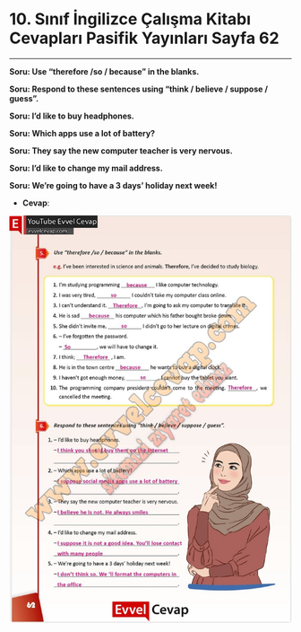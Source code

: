 # 10. Sınıf İngilizce Çalışma Kitabı Cevapları Pasifik Yayınları Sayfa 62

---

**Soru: Use “therefore /so / because” in the blanks.**

**Soru: Respond to these sentences using “think / believe / suppose / guess”.**

**Soru: I’d like to buy headphones.**

**Soru: Which apps use a lot of battery?**

**Soru: They say the new computer teacher is very nervous.**

**Soru: I’d like to change my mail address.**

**Soru: We’re going to have a 3 days’ holiday next week!**

-   **Cevap**:

![Image 1](./image_1.jpg)